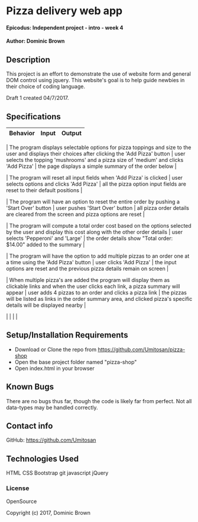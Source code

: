 # Pizza delivery web app

#### Epicodus: Independent project - intro - week 4

#### Author: Dominic Brown

## Description

This project is an effort to demonstrate the use of website form and general DOM control using jquery. This website's goal is to help guide newbies in their choice of coding language.  


Draft 1 created 04/7/2017.

## Specifications

| Behavior | Input | Output |
|----------|:-----:|:------:|

| The program displays selectable options for pizza toppings and size to the user and displays their choices after clicking the 'Add Pizza' button | user selects the topping 'mushrooms' and a pizza size of 'medium' and clicks 'Add Pizza' | the page displays a simple summary of the order below |

| The program will reset all input fields when 'Add Pizza' is clicked | user selects options and clicks 'Add Pizza' | all the pizza option input fields are reset to their default positions |

| The program will have an option to reset the entire order by pushing a 'Start Over' button | user pushes 'Start Over' button | all pizza order details are cleared from the screen and pizza options are reset |

| The program will compute a total order cost based on the options selected by the user and display this cost along with the other order details | user selects 'Pepperoni' and 'Large' | the order details show "Total order: $14.00" added to the summary |

| The program will have the option to add multiple pizzas to an order one at a time using the 'Add Pizza' button | user clicks 'Add Pizza' | the input options are reset and the previous pizza details remain on screen |

| When multiple pizza's are added the program will display them as clickable links and when the user clicks each link, a pizza summary will appear | user adds 4 pizzas to an order and clicks a pizza link | the pizzas will be listed as links in the order summary area, and clicked pizza's specific details will be displayed nearby |

|  |  |  |

## Setup/Installation Requirements

* Download or Clone the repo from https://github.com/Umitosan/pizza-shop
* Open the base project folder named "pizza-shop"
* Open index.html in your browser

## Known Bugs

There are no bugs thus far, though the code is likely far from perfect.  Not all data-types may be handled correctly.

## Contact info

GitHub: https://github.com/Umitosan

## Technologies Used

HTML
CSS
Bootstrap
git
javascript
jQuery

### License

OpenSource

Copyright (c) 2017, Dominic Brown

